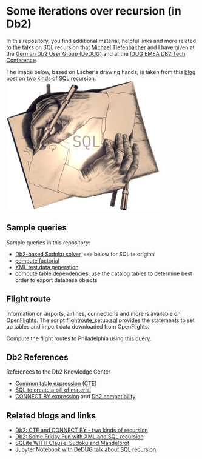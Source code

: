 # Some iterations over recursion (in Db2)

In this repository, you find additional material, helpful links and more related to the talks on SQL recursion that [Michael Tiefenbacher](https://twitter.com/globomike) and I have given at the [German Db2 User Group (DeDUG)](https://www.worldofdb2.com/group/dedug) and at the [IDUG EMEA DB2 Tech Conference](https://www.idug.org/emea2018).


The image below, based on Escher's drawing hands, is taken from this [blog post on two kinds of SQL recursion](https://blog.4loeser.net/2018/04/db2-cte-and-connect-by-two-kinds-of.html).
![](images/DrawingHandsSQL2.png)


## Sample queries
Sample queries in this repository:
- [Db2-based Sudoku solver](db2_sudoku.sql), see below for SQLite original
- [compute factorial](factorial.sql)
- [XML test data generation](xml_test_data.sql)
- [compute table dependencies](dependencies.sql), use the catalog tables to determine best order to export database objects

## Flight route
Information on airports, airlines, connections and more is available on [OpenFlights](https://openflights.org/data.html). The script [flightroute_setup.sql](flightroute_setup.sql) provides the statements to set up tables and import data downloaded from OpenFlights.

Compute the flight routes to Philadelphia using [this query](flightroute.sql).

## Db2 References
References to the Db2 Knowledge Center
- [Common table expression (CTE)](https://www.ibm.com/support/knowledgecenter/SSEPGG_11.1.0/com.ibm.db2.luw.sql.ref.doc/doc/r0059217.html)
- [SQL to create a bill of material](https://www.ibm.com/support/knowledgecenter/SSEPGG_11.1.0/com.ibm.db2.luw.sql.ref.doc/doc/r0059242.html)
- [CONNECT BY expression](https://www.ibm.com/support/knowledgecenter/SSEPGG_11.1.0/com.ibm.db2.luw.apdv.porting.doc/doc/r0052877.html) and [Db2 compatibility](https://www.ibm.com/support/knowledgecenter/SSEPGG_11.1.0/com.ibm.db2.luw.apdv.porting.doc/doc/c0052882.html)


## Related blogs and links

- [Db2: CTE and CONNECT BY - two kinds of recursion](https://blog.4loeser.net/2018/04/db2-cte-and-connect-by-two-kinds-of.html)
- [Db2: Some Friday Fun with XML and SQL recursion](https://blog.4loeser.net/2018/08/db2-some-friday-fun-with-xml-and-sql.html)
- [SQLite WITH Clause, Sudoku and Mandelbrot](https://sqlite.org/lang_with.html)
- [Jupyter Notebook with DeDUG talk about SQL recursion](https://github.com/data-henrik/notebooks/blob/master/201804_DeDUG_SQLRecursion.ipynb)